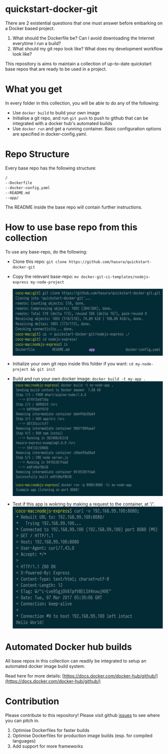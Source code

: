 # quickstart-docker-git

There are 2 existential questions that one must answer before embarking on a
Docker based project.

1. What should the Dockerfile be? Can I avoid downloading the Internet everytime I run a build?
2. What should my git repo look like? What does my development workflow look like?

This repository is aims to maintain a collection of up-to-date quickstart base repos that
are ready to be used in a project.

# What you get

In every folder in this collection, you will be able to do any of the following:

- Use ``docker build`` to build your own image
- Initialise a git repo, and run ``git push`` to push to github that can
  be integrated with a docker hub's automated builds
- Use ``docker run`` and get a running container. Basic configuration options are
  specified in docker-config.yaml.

# Repo Structure

Every base repo has the following structure:

```
/
--Dockerfile
--docker-config.yaml
--README.md
--app/
```

The README inside the base repo will contain further instructions.


# How to use base repo from this collection

To use any base-repo, do the following:

- Clone this repo:
  ``git clone https://github.com/hasura/quickstart-docker-git``
- Copy the relevant base-repo:
  ``mv docker-git-ci-templates/nodejs-express my-node-project``

  ![git clone example](1-git-clone.png)

- Initialize your own git repo inside this folder if you want: ``cd my-node-project && git init``
- Build and run your own docker image: ``docker build -t my-app .``
  ![git clone example](2-docker-build-run.png)

- Test if this app is wokring by making a request to the container, at '/'.
  ![curl example](3-curl.png)


# Automated Docker hub builds

All base repos in this collection can readily be integrated to setup an
automated docker image build system.

Read here for more details: [https://docs.docker.com/docker-hub/github/](https://docs.docker.com/docker-hub/github/) 


# Contribution

Please contribute to this repository! Please visit github [issues](https://github.com/hasura/quickstart-docker-git/issues) to
see where you can pitch in.

1. Optimise Dockerfiles for faster builds
2. Optimise Dockerfiles for production image builds (esp. for compiled languages)
3. Add support for more frameworks
